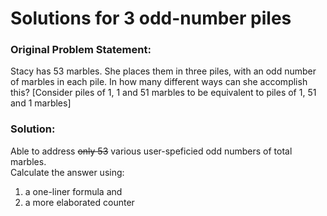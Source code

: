 # Solutions for 3 odd-number piles 

### Original Problem Statement: 
Stacy has 53 marbles. She places them in three piles, with an odd number of marbles in each pile. In how many different ways can she accomplish this?
[Consider piles of 1, 1 and 51 marbles to be equivalent to piles of 1, 51 and 1 marbles] 

### Solution: 
Able to address ~~only 53~~ various user-speficied odd numbers of total marbles.  
Calculate the answer using: 
1. a one-liner formula and 
2. a more elaborated counter 
